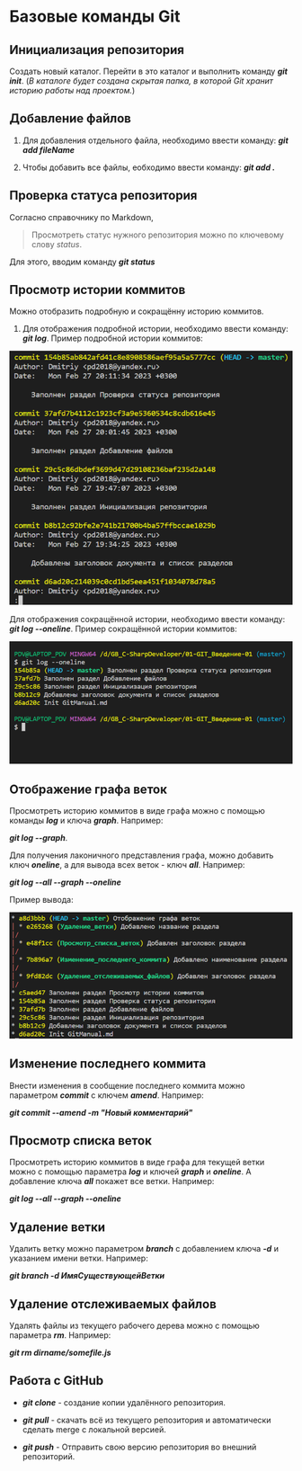 # Базовые команды Git

## Инициализация репозитория

Создать новый каталог. Перейти в это каталог и выполнить команду **_git init_**. (_В каталоге будет создана скрытая папка, в которой Git хранит историю работы над проектом._)

## Добавление файлов

1. Для добавления отдельного файла, необходимо ввести команду: **_git add fileName_**

1. Чтобы добавить все файлы, еобходимо ввести команду: **_git add ._**

## Проверка статуса репозитория

Согласно справочнику по Markdown,

> Просмотреть статус нужного репозитория можно по ключевому слову _status_.

Для этого, вводим команду **_git status_**

## Просмотр истории коммитов

Можно отобразить подробную и сокращённу историю коммитов.

1. Для отображения подробной истории, необходимо ввести команду: **_git log_**. Пример подробной истории коммитов:

![Пример подробной истории коммитов](2023-02-27_20-24-07.png)

Для отображения сокращённой истории, необходимо ввести команду: **_git log --oneline_**. Пример сокращённой истории коммитов:

![Пример сокращённой истории коммитов](2023-02-27_20-16-29.png)


## Отображение графа веток

Просмотреть историю коммитов в виде графа можно с помощью команды **_log_** и ключа **_graph_**. Например:

**_git log --graph_**.

Для получения лаконичного представления графа, можно добавить ключ **_oneline_**, а для вывода всех веток - ключ **_all_**. Например:

**_git log --all --graph --oneline_**

Пример вывода:

![Пример вывода графа веток](2023-03-01_20-45-37.png)


## Изменение последнего коммита

Внести изменения в сообщение последнего коммита можно параметром _**commit**_ с ключем **_amend_**. Например:

_**git commit --amend -m "Новый комментарий"**_

## Просмотр списка веток

Просмотреть историю коммитов в виде графа для текущей ветки можно с помощью параметра **_log_** и ключей _**graph**_ и _**oneline**_. А добавление ключа _**all**_ покажет все ветки. Например:

**_git log --all --graph --oneline_**

## Удаление ветки

Удалить ветку можно параметром _**branch**_ с добавлением ключа _**-d**_ и указанием имени ветки. Например:

_**git branch -d ИмяСуществующейВетки**_

## Удаление отслеживаемых файлов

Удалять файлы из текущего рабочего дерева можно с помощью параметра _**rm**_. Например:

_**git rm dirname/somefile.js**_

## Работа с GitHub

* **_git clone_** - создание копии удалённого репозитория.

* **_git pull_** -  скачать всё 
из текущего репозитория и автоматически
сделать merge с локальной версией.

* _**git push**_ - Отправить свою версию репозитория во
внешний репозиторий.

